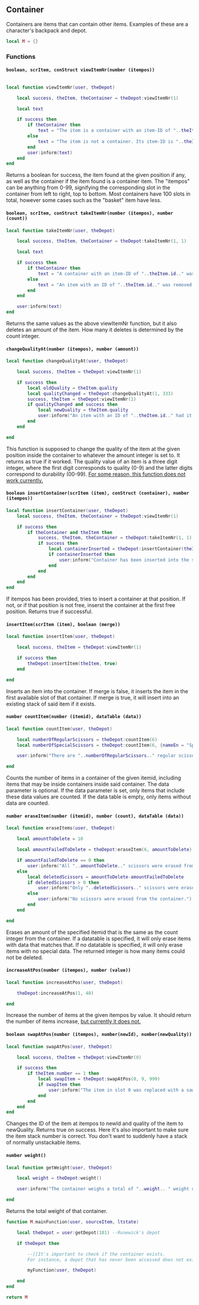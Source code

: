 ## Container

Containers are items that can contain other items. Examples of these are a character's backpack and depot. 

```lua
local M = {}
```

### Functions

#### `boolean, scrItem, conStruct viewItemNr(number (itempos))`

```lua

local function viewItemNr(user, theDepot)

    local success, theItem, theContainer = theDepot:viewItemNr(1)

    local text

    if success then
        if theContainer then
            text = "The item is a container with an item-ID of "..theItem.id
        else
            text = "The item is not a container. Its item-ID is "..theItem.id
        end
        user:inform(text)
    end
end
```

Returns a boolean for success, the item found at the given position if any, as well as the container if the item found is a container item.
The "itempos" can be anything from 0-99, signifying the corresponding slot in the container from left to right, top to bottom.
Most containers have 100 slots in total, however some cases such as the "basket" item have less.

#### `boolean, scrItem, conStruct takeItemNr(number (itempos), number (count))`

```lua
local function takeItemNr(user, theDepot)

    local success, theItem, theContainer = theDepot:takeItemNr(1, 1)

    local text

    if success then
        if theContainer then
            text = "A container with an item-ID of "..theItem.id.." was removed from the container."
        else
            text = "An item with an ID of "..theItem.id.." was removed from the container."
        end
    end

    user:inform(text)
end
```

Returns the same values as the above viewItemNr function, but it also deletes an amount of the item. How many it deletes is determined by the count integer.

#### `changeQualityAt(number (itempos), number (amount))`

```lua
local function changeQualityAt(user, theDepot)

    local success, theItem = theDepot:viewItemNr(1)

    if success then
        local oldQuality = theItem.quality
        local qualityChanged = theDepot:changeQualityAt(1, 333)
        success, theItem = theDepot:viewItemNr(1)
        if qualityChanged and success then
            local newQuality = theItem.quality
            user:inform("An item with an ID of "..theItem.id.." had it's quality changed from "..oldQuality.. " to "..newQuality..".")
        end
    end

end
```

This function is supposed to change the quality of the item at the given position inside the container to whatever the amount integer is set to. It returns as true if it worked.
The quality value of an item is a three digit  integer, where the first digit corresponds to quality (0-9) and the latter digits correspond to durability (00-99).
[For some reason, this function does not work currently.](https://github.com/Illarion-eV/Illarion-Server/issues/81)

#### `boolean insertContainer(scrItem (item), conStruct (container), number (itempos))`

```lua
local function insertContainer(user, theDepot)
    local success, theItem, theContainer = theDepot:viewItemNr(1)

    if success then
        if theContainer and theItem then
            success, theItem, theContainer = theDepot:takeItemNr(1, 1)
            if success then
                local containerInserted = theDepot:insertContainer(theItem, theContainer, 2)
                if containerInserted then
                    user:inform("Container has been inserted into the slot.")
                end
            end
        end
    end
end
```

If itempos has been provided, tries to insert a container at that position. If not, or if that position is not free, inserst the container at the first free position. Returns true if successful.

#### `insertItem(scrItem (item), boolean (merge))`

```lua
local function insertItem(user, theDepot)

    local success, theItem = theDepot:viewItemNr(1)

    if success then
        theDepot:insertItem(theItem, true)
    end

end
```
Inserts an item into the container. 
If merge is false, it inserts the item in the first available slot of that container.
If merge is true, it will insert into an existing stack of said item if it exists.

#### `number countItem(number (itemid), dataTable (data))`

```lua
local function countItem(user, theDepot)

    local numberOfRegularScissors = theDepot:countItem(6)
    local numberOfSpecialScissors = theDepot:countItem(6, {nameEn = "Special Scissor"})

    user:inform("There are "..numberOfRegularScissors.." regular scissors and "..numberOfSpecialScissors.. " special scissors in the container.")

end
```

Counts the number of items in a container of the given itemid, including items that may be inside containers inside said container.
The data parameter is optional. If the data parameter is set, only items that include these data values are counted. If the data table is empty, only items without data are counted.

#### `number eraseItem(number (itemid), number (count), dataTable (data))`

```lua
local function eraseItems(user, theDepot)

    local amountToDelete = 10

    local amountFailedToDelete = theDepot:eraseItem(6, amountToDelete)

    if amountFailedToDelete == 0 then
        user:inform("All "..amountToDelete.." scissors were erased from the container.")
    else
        local deletedScissors = amountToDelete-amountFailedToDelete
        if deletedScissors > 0 then
            user:inform("Only "..deletedScissors.." scissors were erased from the container.")
        else
            user:inform("No scissors were erased from the container.")
        end
    end

end
```

Erases an amount of the specified itemid that is the same as the count integer from the container. If a datatable is specified, it will only erase items with data that matches that. If no datatable is specified, it will only erase items with no special data. The returned integer is how many items could not be deleted.

#### `increaseAtPos(number (itempos), number (value))`

```lua
local function increaseAtPos(user, theDepot)

    theDepot:increaseAtPos(1, 40)

end
```
Increase the number of items at the given itempos by value.
It should return the number of items increase, [but currently it does not.](https://github.com/Illarion-eV/Illarion-Server/issues/82)

#### `boolean swapAtPos(number (itempos), number(newId), number(newQuality))`

```lua
local function swapAtPos(user, theDepot)

    local success, theItem = theDepot:viewItemNr(0)

    if success then
        if theItem.number == 1 then
            local swapItem = theDepot:swapAtPos(0, 9, 999)
            if swapItem then
                user:inform("The item in slot 0 was replaced with a saw and the quality was set to 999")
            end
        end
    end
end
```

Changes the ID of the item at itempos to newId and quality of the item to newQuality.
Returns true on success.
Here it's also important to make sure the item stack number is correct. You don't want to suddenly have a stack of normally unstackable items.

#### `number weight()`

```lua
local function getWeight(user, theDepot)

    local weight = theDepot:weight()

    user:inform("The container weighs a total of "..weight.. " weight units.")

end

```

Returns the total weight of that container.

```lua
function M.mainFunction(user, sourceItem, ltstate)

    local theDepot = user:getDepot(101) --Runewick's depot

    if theDepot then

        --[[It's important to check if the container exists. 
        For instance, a depot that has never been accessed does not exist for that character.]]

        myFunction(user, theDepot)

    end
end

return M
```